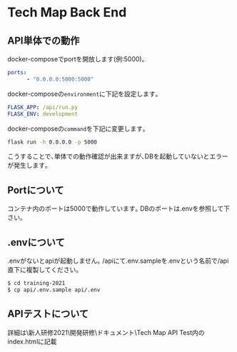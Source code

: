 # Tech Map Back End

## API単体での動作

docker-composeでportを開放します(例:5000)｡

```yaml
ports:
      - "0.0.0.0:5000:5000"
```

docker-composeの`environment`に下記を設定します｡

```yaml
FLASK_APP: /api/run.py
FLASK_ENV: development
```

docker-composeの`command`を下記に変更します｡

```bash
flask run -h 0.0.0.0 -p 5000
```

こうすることで､単体での動作確認が出来ますが､DBを起動していないとエラーが発生します｡

## Portについて

コンテナ内のポートは5000で動作しています｡
DBのポートは.envを参照して下さい｡

## .envについて

.envがないとapiが起動しません｡
/apiにて.env.sampleを.envという名前で/api直下に複製してください｡

```bash
$ cd training-2021
$ cp api/.env.sample api/.env
```

## APIテストについて

詳細は\新人研修2021\開発研修\ドキュメント\Tech Map API Test内のindex.htmlに記載
